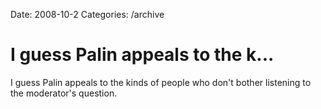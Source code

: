 Date: 2008-10-2
Categories: /archive

# I guess Palin appeals to the k...

I guess Palin appeals to the kinds of people who don't bother listening to the moderator's question.
